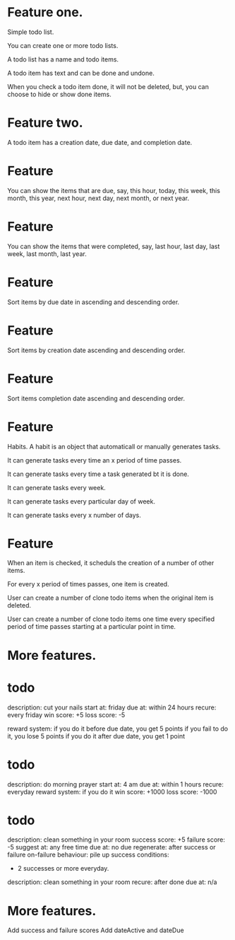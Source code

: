 # Feature one.
Simple todo list.

You can create one or more todo lists.

A todo list has a name and todo items.

A todo item has text and can be done and undone.

When you check a todo item done, it will not be deleted, but, you can choose to hide or show done items.

# Feature two.
A todo item has a creation date, due date, and completion date.

# Feature
You can show the items that are due, say, this hour, today, this week, this month, this year, next hour, next day, next month, or next year.

# Feature
You can show the items that were completed, say, last hour, last day, last week, last month, last year.

# Feature
Sort items by due date in ascending and descending order.

# Feature
Sort items by creation date ascending and descending order.

# Feature
Sort items completion date ascending and descending order.

# Feature
Habits. A habit is an object that automaticall or manually generates tasks.

It can generate tasks every time an x period of time passes.

It can generate tasks every time a task generated bt it is done.

It can generate tasks every week.

It can generate tasks every particular day of week.

It can generate tasks every x number of days.

# Feature
When an item is checked, it scheduls the creation of a number of other items.

For every x period of times passes, one item is created.

User can create a number of clone todo items when the original item is deleted.

User can create a number of clone todo items one time every specified period of time passes starting at a particular point in time.

# More features.
# todo
description: cut your nails 
start at: friday
due at: within 24 hours
recure: every friday
win score: +5
loss score: -5

reward system:
  if you do it before due date, you get 5 points
  if you fail to do it, you lose 5 points
  if you do it after due date, you get 1 point

# todo
description: do morning prayer
start at: 4 am
due at: within 1 hours
recure: everyday
reward system:
  if you do it 
win score: +1000
loss score: -1000

# todo
description: clean something in your room
success score: +5
failure score: -5
suggest at: any free time
due at: no due
regenerate: after success or failure
on-failure behaviour: pile up
success conditions:
  - 2 successes or more everyday.

description: clean something in your room
recure: after done
due at: n/a

# More features.
Add success and failure scores
Add dateActive and dateDue